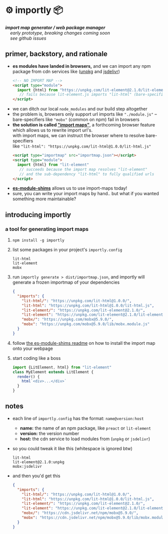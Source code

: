 
# ⚙ importly 📦

***import map generator / web package manager***  
&nbsp;&nbsp;&nbsp; *early prototype, breaking changes coming soon*  
&nbsp;&nbsp;&nbsp; *see github issues*

## primer, backstory, and rationale

- **es modules have landed in browsers,** and we can import any npm package from cdn services like ([unpkg](https://unpkg.com/) and [jsdelivr](https://www.jsdelivr.com/))  
  ```html
  <!-- NO IMPORT MAP -->
  <script type="module">
    import {html} from "https://unpkg.com/lit-element@2.1.0/lit-element.js"
     // fails because lit-element.js imports "lit-html" (bare-specifier)
  </script>
  ```
- we can ditch our local `node_modules` and our build step altogether
- the problem is, browsers only support url imports like `"./module.js"` – bare-specifiers like `"mobx"` (common on npm) fail in browsers  
- **the solution is called ["import maps"](https://github.com/WICG/import-maps)**, a forthcoming browser feature which allows us to rewrite import url's.  
  with import maps, we can instruct the browser where to resolve bare-specifiers  
  like `"lit-html": "https://unpkg.com/lit-html@1.0.0/lit-html.js"`  
  ```html
  <script type="importmap" src="importmap.json"></script>
  <script type="module">
    import {html} from "lit-element"
     // succeeds because the import map resolves "lit-element"
     // and the sub-dependency "lit-html" to fully qualified urls
  </script>
  ```
- [**es-module-shims**](https://github.com/guybedford/es-module-shims) allows us to use import-maps today!
- sure, you can write your import maps by hand.. but what if you wanted something more maintainable?

## introducing importly

### a tool for generating import maps

1. `npm install -g importly`

2. list some packages in your project's `importly.config`

    ```
    lit-html
    lit-element
    mobx
    ```

3. run `importly generate > dist/importmap.json`, and importly will generate a frozen importmap of your dependencies

    ```json
    {
      "imports": {
        "lit-html/": "https://unpkg.com/lit-html@1.0.0/",
        "lit-html": "https://unpkg.com/lit-html@1.0.0/lit-html.js",
        "lit-element/": "https://unpkg.com/lit-element@2.1.0/",
        "lit-element": "https://unpkg.com/lit-element@2.1.0/lit-element.js",
        "mobx/": "https://unpkg.com/mobx@5.9.0/",
        "mobx": "https://unpkg.com/mobx@5.9.0/lib/mobx.module.js"
      }
    }
    ```

4. follow [the es-module-shims readme](https://github.com/guybedford/es-module-shims) on how to install the import map onto your webpage

5. start coding like a boss

    ```js
    import {LitElement, html} from "lit-element"
    class MyElement extends LitElement {
      render() {
        html`<div>...</div>`
      }
    }
    ```

## notes

- each line of `importly.config` has the format: `name@version:host`

  - **name:** the name of an npm package, like `preact` or `lit-element`
  - **version:** the version number
  - **host:** the cdn service to load modules from (`unpkg` or `jsdelivr`)

- so you could tweak it like this (whitespace is ignored btw)

  ```
  lit-html
  lit-element@2.1.0:unpkg
  mobx:jsdelivr
  ```

- and then you'd get this

  ```json
  {
    "imports": {
      "lit-html/": "https://unpkg.com/lit-html@1.0.0/",
      "lit-html": "https://unpkg.com/lit-html@1.0.0/lit-html.js",
      "lit-element/": "https://unpkg.com/lit-element@2.1.0/",
      "lit-element": "https://unpkg.com/lit-element@2.1.0/lit-element.js",
      "mobx/": "https://cdn.jsdelivr.net/npm/mobx@5.9.0/",
      "mobx": "https://cdn.jsdelivr.net/npm/mobx@5.9.0/lib/mobx.module.js"
    }
  }
  ```
